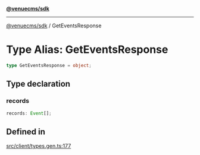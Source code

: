 [**@venuecms/sdk**](../Index.md)

***

[@venuecms/sdk](../Index.md) / GetEventsResponse

# Type Alias: GetEventsResponse

```ts
type GetEventsResponse = object;
```

## Type declaration

### records

```ts
records: Event[];
```

## Defined in

[src/client/types.gen.ts:177](https://github.com/venuecms/sdk/blob/9ae98ad19cd49271fbec864143c1fdaa80d0b742/src/client/types.gen.ts#L177)

